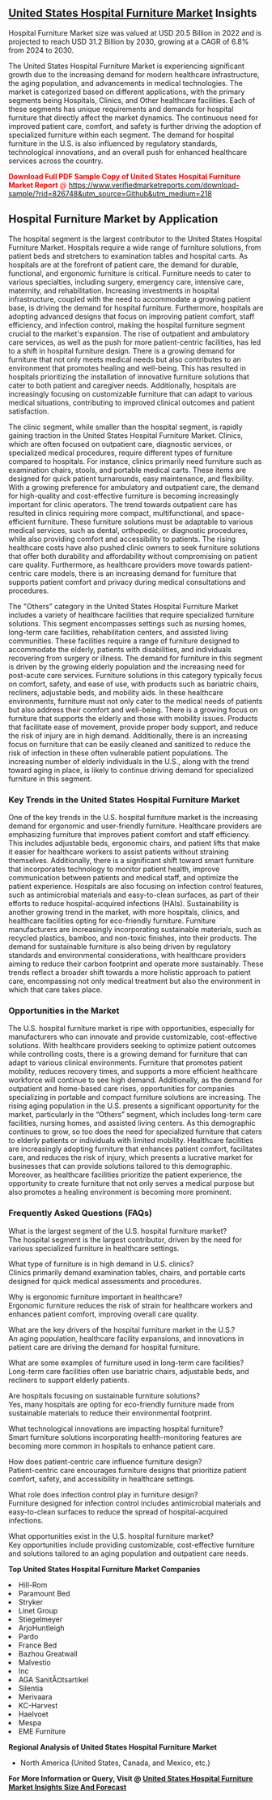<h2><a href="https://www.verifiedmarketreports.com/download-sample/?rid=826748&amp;utm_source=Github&amp;utm_medium=218" target="_blank">United States Hospital Furniture Market</a> Insights</h2><p>Hospital Furniture Market size was valued at USD 20.5 Billion in 2022 and is projected to reach USD 31.2 Billion by 2030, growing at a CAGR of 6.8% from 2024 to 2030.</p><p><p>The United States Hospital Furniture Market is experiencing significant growth due to the increasing demand for modern healthcare infrastructure, the aging population, and advancements in medical technologies. The market is categorized based on different applications, with the primary segments being Hospitals, Clinics, and Other healthcare facilities. Each of these segments has unique requirements and demands for hospital furniture that directly affect the market dynamics. The continuous need for improved patient care, comfort, and safety is further driving the adoption of specialized furniture within each segment. The demand for hospital furniture in the U.S. is also influenced by regulatory standards, technological innovations, and an overall push for enhanced healthcare services across the country. <p><span class=""><span style="color: #ff0000;"><strong>Download Full PDF Sample Copy of United States Hospital Furniture Market Report</strong> @ </span><a href="https://www.verifiedmarketreports.com/download-sample/?rid=826748&amp;utm_source=Github&amp;utm_medium=218" target="_blank">https://www.verifiedmarketreports.com/download-sample/?rid=826748&amp;utm_source=Github&amp;utm_medium=218</a></span></p></p> <h2>Hospital Furniture Market by Application</h2> <p>The hospital segment is the largest contributor to the United States Hospital Furniture Market. Hospitals require a wide range of furniture solutions, from patient beds and stretchers to examination tables and hospital carts. As hospitals are at the forefront of patient care, the demand for durable, functional, and ergonomic furniture is critical. Furniture needs to cater to various specialties, including surgery, emergency care, intensive care, maternity, and rehabilitation. Increasing investments in hospital infrastructure, coupled with the need to accommodate a growing patient base, is driving the demand for hospital furniture. Furthermore, hospitals are adopting advanced designs that focus on improving patient comfort, staff efficiency, and infection control, making the hospital furniture segment crucial to the market's expansion. The rise of outpatient and ambulatory care services, as well as the push for more patient-centric facilities, has led to a shift in hospital furniture design. There is a growing demand for furniture that not only meets medical needs but also contributes to an environment that promotes healing and well-being. This has resulted in hospitals prioritizing the installation of innovative furniture solutions that cater to both patient and caregiver needs. Additionally, hospitals are increasingly focusing on customizable furniture that can adapt to various medical situations, contributing to improved clinical outcomes and patient satisfaction.</p> <p>The clinic segment, while smaller than the hospital segment, is rapidly gaining traction in the United States Hospital Furniture Market. Clinics, which are often focused on outpatient care, diagnostic services, or specialized medical procedures, require different types of furniture compared to hospitals. For instance, clinics primarily need furniture such as examination chairs, stools, and portable medical carts. These items are designed for quick patient turnarounds, easy maintenance, and flexibility. With a growing preference for ambulatory and outpatient care, the demand for high-quality and cost-effective furniture is becoming increasingly important for clinic operators. The trend towards outpatient care has resulted in clinics requiring more compact, multifunctional, and space-efficient furniture. These furniture solutions must be adaptable to various medical services, such as dental, orthopedic, or diagnostic procedures, while also providing comfort and accessibility to patients. The rising healthcare costs have also pushed clinic owners to seek furniture solutions that offer both durability and affordability without compromising on patient care quality. Furthermore, as healthcare providers move towards patient-centric care models, there is an increasing demand for furniture that supports patient comfort and privacy during medical consultations and procedures.</p> <p>The "Others" category in the United States Hospital Furniture Market includes a variety of healthcare facilities that require specialized furniture solutions. This segment encompasses settings such as nursing homes, long-term care facilities, rehabilitation centers, and assisted living communities. These facilities require a range of furniture designed to accommodate the elderly, patients with disabilities, and individuals recovering from surgery or illness. The demand for furniture in this segment is driven by the growing elderly population and the increasing need for post-acute care services. Furniture solutions in this category typically focus on comfort, safety, and ease of use, with products such as bariatric chairs, recliners, adjustable beds, and mobility aids. In these healthcare environments, furniture must not only cater to the medical needs of patients but also address their comfort and well-being. There is a growing focus on furniture that supports the elderly and those with mobility issues. Products that facilitate ease of movement, provide proper body support, and reduce the risk of injury are in high demand. Additionally, there is an increasing focus on furniture that can be easily cleaned and sanitized to reduce the risk of infection in these often vulnerable patient populations. The increasing number of elderly individuals in the U.S., along with the trend toward aging in place, is likely to continue driving demand for specialized furniture in this segment.</p> <h3>Key Trends in the United States Hospital Furniture Market</h3> <p>One of the key trends in the U.S. hospital furniture market is the increasing demand for ergonomic and user-friendly furniture. Healthcare providers are emphasizing furniture that improves patient comfort and staff efficiency. This includes adjustable beds, ergonomic chairs, and patient lifts that make it easier for healthcare workers to assist patients without straining themselves. Additionally, there is a significant shift toward smart furniture that incorporates technology to monitor patient health, improve communication between patients and medical staff, and optimize the patient experience. Hospitals are also focusing on infection control features, such as antimicrobial materials and easy-to-clean surfaces, as part of their efforts to reduce hospital-acquired infections (HAIs). Sustainability is another growing trend in the market, with more hospitals, clinics, and healthcare facilities opting for eco-friendly furniture. Furniture manufacturers are increasingly incorporating sustainable materials, such as recycled plastics, bamboo, and non-toxic finishes, into their products. The demand for sustainable furniture is also being driven by regulatory standards and environmental considerations, with healthcare providers aiming to reduce their carbon footprint and operate more sustainably. These trends reflect a broader shift towards a more holistic approach to patient care, encompassing not only medical treatment but also the environment in which that care takes place.</p> <h3>Opportunities in the Market</h3> <p>The U.S. hospital furniture market is ripe with opportunities, especially for manufacturers who can innovate and provide customizable, cost-effective solutions. With healthcare providers seeking to optimize patient outcomes while controlling costs, there is a growing demand for furniture that can adapt to various clinical environments. Furniture that promotes patient mobility, reduces recovery times, and supports a more efficient healthcare workforce will continue to see high demand. Additionally, as the demand for outpatient and home-based care rises, opportunities for companies specializing in portable and compact furniture solutions are increasing. The rising aging population in the U.S. presents a significant opportunity for the market, particularly in the “Others” segment, which includes long-term care facilities, nursing homes, and assisted living centers. As this demographic continues to grow, so too does the need for specialized furniture that caters to elderly patients or individuals with limited mobility. Healthcare facilities are increasingly adopting furniture that enhances patient comfort, facilitates care, and reduces the risk of injury, which presents a lucrative market for businesses that can provide solutions tailored to this demographic. Moreover, as healthcare facilities prioritize the patient experience, the opportunity to create furniture that not only serves a medical purpose but also promotes a healing environment is becoming more prominent.</p> <h3>Frequently Asked Questions (FAQs)</h3> <p>What is the largest segment of the U.S. hospital furniture market? <br> The hospital segment is the largest contributor, driven by the need for various specialized furniture in healthcare settings.</p> <p>What type of furniture is in high demand in U.S. clinics? <br> Clinics primarily demand examination tables, chairs, and portable carts designed for quick medical assessments and procedures.</p> <p>Why is ergonomic furniture important in healthcare? <br> Ergonomic furniture reduces the risk of strain for healthcare workers and enhances patient comfort, improving overall care quality.</p> <p>What are the key drivers of the hospital furniture market in the U.S.? <br> An aging population, healthcare facility expansions, and innovations in patient care are driving the demand for hospital furniture.</p> <p>What are some examples of furniture used in long-term care facilities? <br> Long-term care facilities often use bariatric chairs, adjustable beds, and recliners to support elderly patients.</p> <p>Are hospitals focusing on sustainable furniture solutions? <br> Yes, many hospitals are opting for eco-friendly furniture made from sustainable materials to reduce their environmental footprint.</p> <p>What technological innovations are impacting hospital furniture? <br> Smart furniture solutions incorporating health-monitoring features are becoming more common in hospitals to enhance patient care.</p> <p>How does patient-centric care influence furniture design? <br> Patient-centric care encourages furniture designs that prioritize patient comfort, safety, and accessibility in healthcare settings.</p> <p>What role does infection control play in furniture design? <br> Furniture designed for infection control includes antimicrobial materials and easy-to-clean surfaces to reduce the spread of hospital-acquired infections.</p> <p>What opportunities exist in the U.S. hospital furniture market? <br> Key opportunities include providing customizable, cost-effective furniture and solutions tailored to an aging population and outpatient care needs.</p> </p><p><strong>Top United States Hospital Furniture Market Companies</strong></p><div data-test-id=""><p><li>Hill-Rom</li><li> Paramount Bed</li><li> Stryker</li><li> Linet Group</li><li> Stiegelmeyer</li><li> ArjoHuntleigh</li><li> Pardo</li><li> France Bed</li><li> Bazhou Greatwall</li><li> Malvestio</li><li>  Inc</li><li> AGA SanitÃ¤tsartikel</li><li> Silentia</li><li> Merivaara</li><li> KC-Harvest</li><li> Haelvoet</li><li> Mespa</li><li> EME Furniture</li></p><div><strong>Regional Analysis of&nbsp;United States Hospital Furniture Market</strong></div><ul><li dir="ltr"><p dir="ltr">North America&nbsp;(United States, Canada, and Mexico, etc.)</p></li></ul><p><strong>For More Information or Query, Visit @&nbsp;</strong><strong><a href="https://www.verifiedmarketreports.com/product/hospital-furniture-market/?utm_source=Github&amp;utm_medium=218" target="_blank">United States Hospital Furniture Market Insights Size And Forecast</a></strong></p></div>
